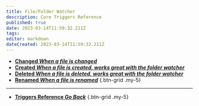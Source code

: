 ```yaml
---
title: File/Folder Watcher
description: Core Triggers Reference
published: true
date: 2023-03-14T11:59:32.211Z
tags: 
editor: markdown
dateCreated: 2023-03-14T11:59:32.211Z
---
```


- [<i class="mdi mdi-square-edit-outline primary--text"></i> **Changed *When a file is changed***](/Triggers/Core/File-Folder-Watcher/Changed)
- [<i class="mdi mdi-creation primary--text"></i> **Created *When a file is created, works great with the folder watcher***](/Triggers/Core/File-Folder-Watcher/Created)
- [<i class="mdi mdi-delete primary--text"></i> **Deleted *When a file is deleted, works great with the folder watcher***](/Triggers/Core/File-Folder-Watcher/Deleted)
- [<i class="mdi mdi-rename-box primary--text"></i> **Renamed *When a file is renamed***](/Triggers/Core/File-Folder-Watcher/Renamed)
{.btn-grid .my-5}

---

- [<i class="mdi mdi-chevron-left"></i>**Triggers Reference *Go Back***](/Triggers)
{.btn-grid .my-5}